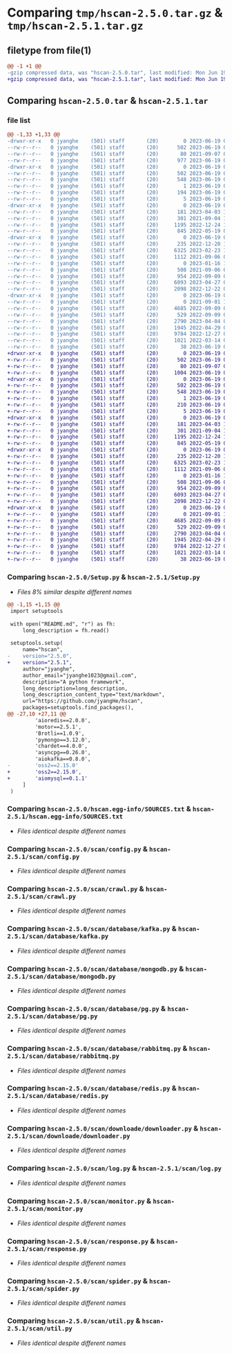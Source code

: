 # Comparing `tmp/hscan-2.5.0.tar.gz` & `tmp/hscan-2.5.1.tar.gz`

## filetype from file(1)

```diff
@@ -1 +1 @@
-gzip compressed data, was "hscan-2.5.0.tar", last modified: Mon Jun 19 02:26:50 2023, max compression
+gzip compressed data, was "hscan-2.5.1.tar", last modified: Mon Jun 19 03:34:29 2023, max compression
```

## Comparing `hscan-2.5.0.tar` & `hscan-2.5.1.tar`

### file list

```diff
@@ -1,33 +1,33 @@
-drwxr-xr-x   0 jyanghe    (501) staff       (20)        0 2023-06-19 02:26:50.241008 hscan-2.5.0/
--rw-r--r--   0 jyanghe    (501) staff       (20)      502 2023-06-19 02:26:50.240534 hscan-2.5.0/PKG-INFO
--rw-r--r--   0 jyanghe    (501) staff       (20)       80 2021-09-07 07:20:00.000000 hscan-2.5.0/README.md
--rw-r--r--   0 jyanghe    (501) staff       (20)      977 2023-06-19 02:26:28.000000 hscan-2.5.0/Setup.py
-drwxr-xr-x   0 jyanghe    (501) staff       (20)        0 2023-06-19 02:26:50.226874 hscan-2.5.0/hscan.egg-info/
--rw-r--r--   0 jyanghe    (501) staff       (20)      502 2023-06-19 02:26:50.000000 hscan-2.5.0/hscan.egg-info/PKG-INFO
--rw-r--r--   0 jyanghe    (501) staff       (20)      548 2023-06-19 02:26:50.000000 hscan-2.5.0/hscan.egg-info/SOURCES.txt
--rw-r--r--   0 jyanghe    (501) staff       (20)        1 2023-06-19 02:26:50.000000 hscan-2.5.0/hscan.egg-info/dependency_links.txt
--rw-r--r--   0 jyanghe    (501) staff       (20)      194 2023-06-19 02:26:50.000000 hscan-2.5.0/hscan.egg-info/requires.txt
--rw-r--r--   0 jyanghe    (501) staff       (20)        5 2023-06-19 02:26:50.000000 hscan-2.5.0/hscan.egg-info/top_level.txt
-drwxr-xr-x   0 jyanghe    (501) staff       (20)        0 2023-06-19 02:26:50.232889 hscan-2.5.0/scan/
--rw-r--r--   0 jyanghe    (501) staff       (20)      181 2023-04-03 10:06:56.000000 hscan-2.5.0/scan/__init__.py
--rw-r--r--   0 jyanghe    (501) staff       (20)      301 2021-09-04 15:30:38.000000 hscan-2.5.0/scan/common.py
--rw-r--r--   0 jyanghe    (501) staff       (20)     1195 2022-12-24 12:34:00.000000 hscan-2.5.0/scan/config.py
--rw-r--r--   0 jyanghe    (501) staff       (20)      845 2022-05-19 02:18:07.000000 hscan-2.5.0/scan/crawl.py
-drwxr-xr-x   0 jyanghe    (501) staff       (20)        0 2023-06-19 02:26:50.238435 hscan-2.5.0/scan/database/
--rw-r--r--   0 jyanghe    (501) staff       (20)      235 2022-12-20 15:11:44.000000 hscan-2.5.0/scan/database/__init__.py
--rw-r--r--   0 jyanghe    (501) staff       (20)     6325 2023-02-23 13:03:29.000000 hscan-2.5.0/scan/database/kafka.py
--rw-r--r--   0 jyanghe    (501) staff       (20)     1112 2021-09-06 03:30:11.000000 hscan-2.5.0/scan/database/mongodb.py
--rw-r--r--   0 jyanghe    (501) staff       (20)        0 2023-01-16 12:29:44.000000 hscan-2.5.0/scan/database/mysql.py
--rw-r--r--   0 jyanghe    (501) staff       (20)      508 2021-09-06 03:30:20.000000 hscan-2.5.0/scan/database/oss.py
--rw-r--r--   0 jyanghe    (501) staff       (20)      954 2022-09-09 07:43:05.000000 hscan-2.5.0/scan/database/pg.py
--rw-r--r--   0 jyanghe    (501) staff       (20)     6093 2023-04-27 08:36:36.000000 hscan-2.5.0/scan/database/rabbitmq.py
--rw-r--r--   0 jyanghe    (501) staff       (20)     2098 2022-12-22 03:15:19.000000 hscan-2.5.0/scan/database/redis.py
-drwxr-xr-x   0 jyanghe    (501) staff       (20)        0 2023-06-19 02:26:50.239667 hscan-2.5.0/scan/downloade/
--rw-r--r--   0 jyanghe    (501) staff       (20)        0 2021-09-01 10:54:34.000000 hscan-2.5.0/scan/downloade/__init__.py
--rw-r--r--   0 jyanghe    (501) staff       (20)     4685 2022-09-09 07:51:51.000000 hscan-2.5.0/scan/downloade/downloader.py
--rw-r--r--   0 jyanghe    (501) staff       (20)      529 2022-09-09 07:40:26.000000 hscan-2.5.0/scan/log.py
--rw-r--r--   0 jyanghe    (501) staff       (20)     2790 2023-04-04 03:33:16.000000 hscan-2.5.0/scan/monitor.py
--rw-r--r--   0 jyanghe    (501) staff       (20)     1945 2022-04-29 03:52:46.000000 hscan-2.5.0/scan/response.py
--rw-r--r--   0 jyanghe    (501) staff       (20)     9784 2022-12-27 08:14:30.000000 hscan-2.5.0/scan/spider.py
--rw-r--r--   0 jyanghe    (501) staff       (20)     1021 2022-03-14 02:23:08.000000 hscan-2.5.0/scan/util.py
--rw-r--r--   0 jyanghe    (501) staff       (20)       38 2023-06-19 02:26:50.241172 hscan-2.5.0/setup.cfg
+drwxr-xr-x   0 jyanghe    (501) staff       (20)        0 2023-06-19 03:34:29.377922 hscan-2.5.1/
+-rw-r--r--   0 jyanghe    (501) staff       (20)      502 2023-06-19 03:34:29.377579 hscan-2.5.1/PKG-INFO
+-rw-r--r--   0 jyanghe    (501) staff       (20)       80 2021-09-07 07:20:00.000000 hscan-2.5.1/README.md
+-rw-r--r--   0 jyanghe    (501) staff       (20)     1004 2023-06-19 03:34:07.000000 hscan-2.5.1/Setup.py
+drwxr-xr-x   0 jyanghe    (501) staff       (20)        0 2023-06-19 03:34:29.364870 hscan-2.5.1/hscan.egg-info/
+-rw-r--r--   0 jyanghe    (501) staff       (20)      502 2023-06-19 03:34:29.000000 hscan-2.5.1/hscan.egg-info/PKG-INFO
+-rw-r--r--   0 jyanghe    (501) staff       (20)      548 2023-06-19 03:34:29.000000 hscan-2.5.1/hscan.egg-info/SOURCES.txt
+-rw-r--r--   0 jyanghe    (501) staff       (20)        1 2023-06-19 03:34:29.000000 hscan-2.5.1/hscan.egg-info/dependency_links.txt
+-rw-r--r--   0 jyanghe    (501) staff       (20)      210 2023-06-19 03:34:29.000000 hscan-2.5.1/hscan.egg-info/requires.txt
+-rw-r--r--   0 jyanghe    (501) staff       (20)        5 2023-06-19 03:34:29.000000 hscan-2.5.1/hscan.egg-info/top_level.txt
+drwxr-xr-x   0 jyanghe    (501) staff       (20)        0 2023-06-19 03:34:29.371464 hscan-2.5.1/scan/
+-rw-r--r--   0 jyanghe    (501) staff       (20)      181 2023-04-03 10:06:56.000000 hscan-2.5.1/scan/__init__.py
+-rw-r--r--   0 jyanghe    (501) staff       (20)      301 2021-09-04 15:30:38.000000 hscan-2.5.1/scan/common.py
+-rw-r--r--   0 jyanghe    (501) staff       (20)     1195 2022-12-24 12:34:00.000000 hscan-2.5.1/scan/config.py
+-rw-r--r--   0 jyanghe    (501) staff       (20)      845 2022-05-19 02:18:07.000000 hscan-2.5.1/scan/crawl.py
+drwxr-xr-x   0 jyanghe    (501) staff       (20)        0 2023-06-19 03:34:29.376076 hscan-2.5.1/scan/database/
+-rw-r--r--   0 jyanghe    (501) staff       (20)      235 2022-12-20 15:11:44.000000 hscan-2.5.1/scan/database/__init__.py
+-rw-r--r--   0 jyanghe    (501) staff       (20)     6325 2023-02-23 13:03:29.000000 hscan-2.5.1/scan/database/kafka.py
+-rw-r--r--   0 jyanghe    (501) staff       (20)     1112 2021-09-06 03:30:11.000000 hscan-2.5.1/scan/database/mongodb.py
+-rw-r--r--   0 jyanghe    (501) staff       (20)        0 2023-01-16 12:29:44.000000 hscan-2.5.1/scan/database/mysql.py
+-rw-r--r--   0 jyanghe    (501) staff       (20)      508 2021-09-06 03:30:20.000000 hscan-2.5.1/scan/database/oss.py
+-rw-r--r--   0 jyanghe    (501) staff       (20)      954 2022-09-09 07:43:05.000000 hscan-2.5.1/scan/database/pg.py
+-rw-r--r--   0 jyanghe    (501) staff       (20)     6093 2023-04-27 08:36:36.000000 hscan-2.5.1/scan/database/rabbitmq.py
+-rw-r--r--   0 jyanghe    (501) staff       (20)     2098 2022-12-22 03:15:19.000000 hscan-2.5.1/scan/database/redis.py
+drwxr-xr-x   0 jyanghe    (501) staff       (20)        0 2023-06-19 03:34:29.376963 hscan-2.5.1/scan/downloade/
+-rw-r--r--   0 jyanghe    (501) staff       (20)        0 2021-09-01 10:54:34.000000 hscan-2.5.1/scan/downloade/__init__.py
+-rw-r--r--   0 jyanghe    (501) staff       (20)     4685 2022-09-09 07:51:51.000000 hscan-2.5.1/scan/downloade/downloader.py
+-rw-r--r--   0 jyanghe    (501) staff       (20)      529 2022-09-09 07:40:26.000000 hscan-2.5.1/scan/log.py
+-rw-r--r--   0 jyanghe    (501) staff       (20)     2790 2023-04-04 03:33:16.000000 hscan-2.5.1/scan/monitor.py
+-rw-r--r--   0 jyanghe    (501) staff       (20)     1945 2022-04-29 03:52:46.000000 hscan-2.5.1/scan/response.py
+-rw-r--r--   0 jyanghe    (501) staff       (20)     9784 2022-12-27 08:14:30.000000 hscan-2.5.1/scan/spider.py
+-rw-r--r--   0 jyanghe    (501) staff       (20)     1021 2022-03-14 02:23:08.000000 hscan-2.5.1/scan/util.py
+-rw-r--r--   0 jyanghe    (501) staff       (20)       38 2023-06-19 03:34:29.378034 hscan-2.5.1/setup.cfg
```

### Comparing `hscan-2.5.0/Setup.py` & `hscan-2.5.1/Setup.py`

 * *Files 8% similar despite different names*

```diff
@@ -1,15 +1,15 @@
 import setuptools
 
 with open("README.md", "r") as fh:
     long_description = fh.read()
 
 setuptools.setup(
     name="hscan",
-    version="2.5.0",
+    version="2.5.1",
     author="jyanghe",
     author_email="jyanghe1023@gmail.com",
     description="A python framework",
     long_description=long_description,
     long_description_content_type="text/markdown",
     url="https://github.com/jyangHe/hscan",
     packages=setuptools.find_packages(),
@@ -27,10 +27,11 @@
         'aioredis==2.0.0',
         'motor==2.5.1',
         'Brotli==1.0.9',
         'pymongo==3.12.0',
         'chardet==4.0.0',
         'asyncpg==0.26.0',
         'aiokafka==0.8.0',
-        'oss2==2.15.0'
+        'oss2==2.15.0',
+        'aiomysql==0.1.1'
     ]
 )
```

### Comparing `hscan-2.5.0/hscan.egg-info/SOURCES.txt` & `hscan-2.5.1/hscan.egg-info/SOURCES.txt`

 * *Files identical despite different names*

### Comparing `hscan-2.5.0/scan/config.py` & `hscan-2.5.1/scan/config.py`

 * *Files identical despite different names*

### Comparing `hscan-2.5.0/scan/crawl.py` & `hscan-2.5.1/scan/crawl.py`

 * *Files identical despite different names*

### Comparing `hscan-2.5.0/scan/database/kafka.py` & `hscan-2.5.1/scan/database/kafka.py`

 * *Files identical despite different names*

### Comparing `hscan-2.5.0/scan/database/mongodb.py` & `hscan-2.5.1/scan/database/mongodb.py`

 * *Files identical despite different names*

### Comparing `hscan-2.5.0/scan/database/pg.py` & `hscan-2.5.1/scan/database/pg.py`

 * *Files identical despite different names*

### Comparing `hscan-2.5.0/scan/database/rabbitmq.py` & `hscan-2.5.1/scan/database/rabbitmq.py`

 * *Files identical despite different names*

### Comparing `hscan-2.5.0/scan/database/redis.py` & `hscan-2.5.1/scan/database/redis.py`

 * *Files identical despite different names*

### Comparing `hscan-2.5.0/scan/downloade/downloader.py` & `hscan-2.5.1/scan/downloade/downloader.py`

 * *Files identical despite different names*

### Comparing `hscan-2.5.0/scan/log.py` & `hscan-2.5.1/scan/log.py`

 * *Files identical despite different names*

### Comparing `hscan-2.5.0/scan/monitor.py` & `hscan-2.5.1/scan/monitor.py`

 * *Files identical despite different names*

### Comparing `hscan-2.5.0/scan/response.py` & `hscan-2.5.1/scan/response.py`

 * *Files identical despite different names*

### Comparing `hscan-2.5.0/scan/spider.py` & `hscan-2.5.1/scan/spider.py`

 * *Files identical despite different names*

### Comparing `hscan-2.5.0/scan/util.py` & `hscan-2.5.1/scan/util.py`

 * *Files identical despite different names*

